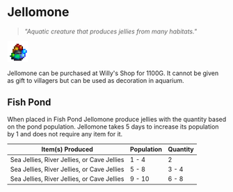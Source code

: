# Jellomone

> *"Aquatic creature that produces jellies from many habitats."*

![Jellomone](Objects/Jellomone.png)

Jellomone can be purchased at Willy's Shop for 1100G. It cannot be given as gift to villagers but can be used as decoration in aquarium.

## Fish Pond

When placed in Fish Pond Jellomone produce jellies with the quantity based on the pond population. Jellomone takes 5 days to increase its population by 1 and does not require any item for it.


| Item(s) Produced | Population | Quantity |
| ---------------- | ---------- | -------- |
| Sea Jellies, River Jellies, or Cave Jellies | 1 - 4 | 2 |
| Sea Jellies, River Jellies, or Cave Jellies | 5 - 8 | 3 - 4 |
| Sea Jellies, River Jellies, or Cave Jellies | 9 - 10 | 6 - 8 |